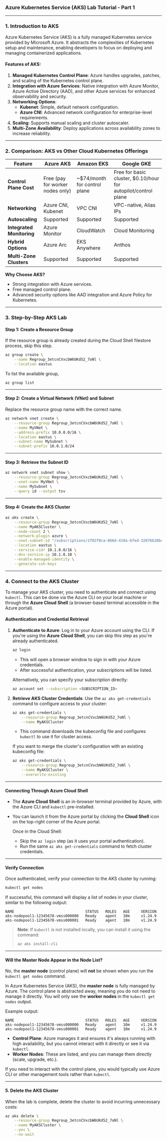 ### **Azure Kubernetes Service (AKS) Lab Tutorial - Part 1**

---

### **1. Introduction to AKS**

Azure Kubernetes Service (AKS) is a fully managed Kubernetes service provided by Microsoft Azure. It abstracts the complexities of Kubernetes setup and maintenance, enabling developers to focus on deploying and managing containerized applications. 

#### **Features of AKS:**

1. **Managed Kubernetes Control Plane**: Azure handles upgrades, patches, and scaling of the Kubernetes control plane.
2. **Integration with Azure Services**: Native integration with Azure Monitor, Azure Active Directory (AAD), and other Azure services for enhanced observability and security.
3. **Networking Options**: 
   - **Kubenet**: Simple, default network configuration.
   - **Azure CNI**: Advanced network configuration for enterprise-level requirements.
4. **Scaling**: Supports manual scaling and cluster autoscaler.
5. **Multi-Zone Availability**: Deploy applications across availability zones to increase reliability.

---

### **2. Comparison: AKS vs Other Cloud Kubernetes Offerings**

| Feature                  | **Azure AKS**                   | **Amazon EKS**                  | **Google GKE**                  |
|--------------------------|----------------------------------|----------------------------------|----------------------------------|
| **Control Plane Cost**    | Free (pay for worker nodes only) | ~$74/month for control plane     | Free for basic cluster, $0.10/hour for autopilot/control plane |
| **Networking**            | Azure CNI, Kubenet              | VPC CNI                          | VPC-native, Alias IPs           |
| **Autoscaling**           | Supported                       | Supported                        | Supported                       |
| **Integrated Monitoring** | Azure Monitor                   | CloudWatch                       | Cloud Monitoring                |
| **Hybrid Options**        | Azure Arc                       | EKS Anywhere                     | Anthos                          |
| **Multi-Zone Clusters**   | Supported                       | Supported                        | Supported                       |

**Why Choose AKS?**  
- Strong integration with Azure services.  
- Free managed control plane.  
- Advanced security options like AAD integration and Azure Policy for Kubernetes.  

---

### **3. Step-by-Step AKS Lab**

#### **Step 1: Create a Resource Group**

If the resource group is already created during the Cloud Shell filestore process, skip this step.

```bash
az group create \
    --name Regroup_3etcnCVxcbW6UKd52_7oNl \
    --location eastus
```
To list the available group, 

```
az group list
```
---

#### **Step 2: Create a Virtual Network (VNet) and Subnet**

Replace the resource group name with the correct name.  

```bash
az network vnet create \
    --resource-group Regroup_3etcnCVxcbW6UKd52_7oNl \
    --name MyVNet \
    --address-prefix 10.0.0.0/16 \
    --location eastus \
    --subnet-name MySubnet \
    --subnet-prefix 10.0.1.0/24
```

---

#### **Step 3: Retrieve the Subnet ID**

```bash
az network vnet subnet show \
    --resource-group Regroup_3etcnCVxcbW6UKd52_7oNl \
    --vnet-name MyVNet \
    --name MySubnet \
    --query id --output tsv
```

---

#### **Step 4: Create the AKS Cluster**

```bash
az aks create \
    --resource-group Regroup_3etcnCVxcbW6UKd52_7oNl \
    --name MyAKSCluster \
    --node-count 2 \
    --network-plugin azure \
    --vnet-subnet-id "/subscriptions/2f02f8ca-866d-410a-bfed-32876b28bc58/resourceGroups/Regroup_3etcnCVxcbW6UKd52_7oNl/providers/Microsoft.Network/virtualNetworks/MyVNet/subnets/MySubnet" \
    --location eastus \
    --service-cidr 10.1.0.0/16 \
    --dns-service-ip 10.1.0.10 \
    --enable-managed-identity \
    --generate-ssh-keys
```

---

### **4. Connect to the AKS Cluster**

To manage your AKS cluster, you need to authenticate and connect using `kubectl`. This can be done via the Azure CLI on your local machine or through the **Azure Cloud Shell** (a browser-based terminal accessible in the Azure portal).

#### **Authentication and Credential Retrieval**

1. **Authenticate to Azure**:
   Log in to your Azure account using the CLI. If you're using the **Azure Cloud Shell**, you can skip this step as you're already authenticated.

   ```bash
   az login
   ```
   - This will open a browser window to sign in with your Azure credentials.
   - After successful authentication, your subscriptions will be listed.

   Alternatively, you can specify your subscription directly:
   ```bash
   az account set --subscription <SUBSCRIPTION_ID>
   ```

2. **Retrieve AKS Cluster Credentials**:
   Use the `az aks get-credentials` command to configure access to your cluster:
   ```bash
   az aks get-credentials \
       --resource-group Regroup_3etcnCVxcbW6UKd52_7oNl \
       --name MyAKSCluster
   ```
   - This command downloads the kubeconfig file and configures `kubectl` to use it for cluster access.

   If you want to merge the cluster's configuration with an existing kubeconfig file:
   ```bash
   az aks get-credentials \
       --resource-group Regroup_3etcnCVxcbW6UKd52_7oNl \
       --name MyAKSCluster \
       --overwrite-existing
   ```

---

#### **Connecting Through Azure Cloud Shell**

- The **Azure Cloud Shell** is an in-browser terminal provided by Azure, with the Azure CLI and `kubectl` pre-installed.
- You can launch it from the Azure portal by clicking the **Cloud Shell** icon on the top-right corner of the Azure portal.

   Once in the Cloud Shell:
   - Skip the `az login` step (as it uses your portal authentication).
   - Run the same `az aks get-credentials` command to fetch cluster credentials.

---

#### **Verify Connection**

Once authenticated, verify your connection to the AKS cluster by running:

```bash
kubectl get nodes
```

If successful, this command will display a list of nodes in your cluster, similar to the following output:

```
NAME                                STATUS   ROLES   AGE     VERSION
aks-nodepool1-12345678-vmss000000   Ready    agent   10m     v1.24.9
aks-nodepool1-12345678-vmss000001   Ready    agent   10m     v1.24.9
```

> **Note**: If `kubectl` is not installed locally, you can install it using the command:
> ```bash
> az aks install-cli
> ```

---

#### **Will the Master Node Appear in the Node List?**

No, the **master node** (control plane) will **not** be shown when you run the `kubectl get nodes` command.

In Azure Kubernetes Service (AKS), the **master node** is fully managed by Azure. The control plane is abstracted away, meaning you do not need to manage it directly. You will only see the **worker nodes** in the `kubectl get nodes` output.

Example output:
```
NAME                                STATUS   ROLES   AGE     VERSION
aks-nodepool1-12345678-vmss000000   Ready    agent   10m     v1.24.9
aks-nodepool1-12345678-vmss000001   Ready    agent   10m     v1.24.9
```

- **Control Plane**: Azure manages it and ensures it's always running with high availability, but you cannot interact with it directly or see it via `kubectl`.
- **Worker Nodes**: These are listed, and you can manage them directly (scale, upgrade, etc.).

If you need to interact with the control plane, you would typically use Azure CLI or other management tools rather than `kubectl`.

---

#### **5. Delete the AKS Cluster**

When the lab is complete, delete the cluster to avoid incurring unnecessary costs:

```bash
az aks delete \
    --resource-group Regroup_3etcnCVxcbW6UKd52_7oNl \
    --name MyAKSCluster \
    --yes \
    --no-wait
```
